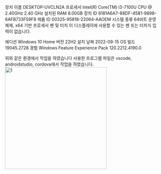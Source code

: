 장치 이름	DESKTOP-UVCLN2A
프로세서	Intel(R) Core(TM) i3-7100U CPU @ 2.40GHz   2.40 GHz
설치된 RAM	8.00GB
장치 ID	8181A6A7-88DF-4581-9898-6AFB733F59F8
제품 ID	00325-95818-22064-AAOEM
시스템 종류	64비트 운영 체제, x64 기반 프로세서
펜 및 터치	이 디스플레이에 사용할 수 있는 펜 또는 터치식 입력이 없습니다.

에디션	Windows 10 Home
버전	22H2
설치 날짜	‎2022-‎09-‎15
OS 빌드	19045.2728
경험	Windows Feature Experience Pack 120.2212.4190.0

위와 같은 환경에서 작업을 하였습니다
사용한 프로그램 파일은 vscode, androidstudio, cordova에서 작업을 하였습니다.<img width="336" alt="1" src="https://user-images.githubusercontent.com/107782350/230559254-e593efeb-bdc3-44e5-ab8c-568205865824.png">
